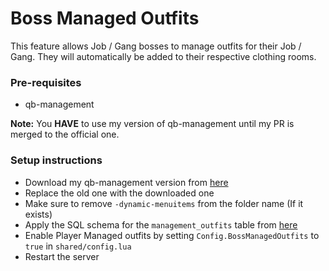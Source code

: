 # Boss Managed Outfits

This feature allows Job / Gang bosses to manage outfits for their Job / Gang. They will automatically be added to their respective clothing rooms.

### Pre-requisites

- qb-management

**Note:** You **HAVE** to use my version of qb-management until my PR is merged to the official one.

### Setup instructions

- Download my qb-management version from [here](https://github.com/TheiLLeniumStudios/qb-management/tree/dynamic-menuitems)
- Replace the old one with the downloaded one
- Make sure to remove `-dynamic-menuitems` from the folder name (If it exists)
- Apply the SQL schema for the `management_outfits` table from [here](https://raw.githubusercontent.com/iLLeniumStudios/fivem-appearance/main/sql/management_outfits.sql)
- Enable Player Managed outfits by setting `Config.BossManagedOutfits` to `true` in `shared/config.lua`
- Restart the server
